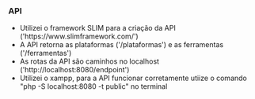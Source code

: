 <h3>API</h3>
<ul>
  <li>Utilizei o framework SLIM para a criação da API ('https://www.slimframework.com/')</li>
  <li>A API retorna as plataformas ('/plataformas') e as ferramentas ('/ferramentas')</li>
  <li>As rotas da API são caminhos no localhost ('http://localhost:8080/endpoint')</li>
  <li>Utilizei o xampp, para a API funcionar corretamente utiize o comando "php -S localhost:8080 -t public" no terminal</li>
</ul>
